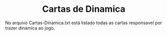<h1 align="center"> Cartas de Dinamica </h1>

No arquivo Cartas-Dinamica.txt está listado todas as cartas responsavel por trazer dinamica ao jogo.